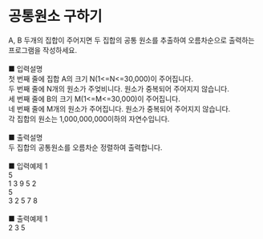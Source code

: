 # 공통원소 구하기
A, B 두개의 집합이 주어지면 두 집합의 공통 원소를 추출하여 오름차순으로 출력하는 프로그램을 작성하세요.<br>
<br>
■ 입력설명<br>
첫 번째 줄에 집합 A의 크기 N(1<=N<=30,000)이 주어집니다.<br>
두 번째 줄에 N개의 원소가 주엊비니다. 원소가 중복되어 주어지지 않습니다.<br>
세 번째 줄에 B의 크기 M(1<=M<=30,000)이 주어집니다.<br>
네 번째 줄에 M개의 원소가 주어집니다. 원소가 중복되어 주어지지 않습니다.<br>
각 집합의 원소는 1,000,000,000이하의 자연수입니다.<br>
<br>
■ 출력설명<br>
두 집합의 공통원소를 오름차순 정렬하여 출력합니다.<br>
<br>
■ 입력예제 1<br>
5<br>
1 3 9 5 2<br>
5<br>
3 2 5 7 8<br>
<br>
■ 출력예제 1<br>
2 3 5